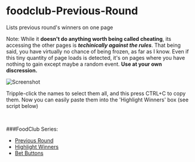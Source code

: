 # foodclub-Previous-Round
Lists previous round's winners on one page

Note: While it **doesn't do anything worth being called cheating**, its accessing the other pages is ***techinically against the rules***. 
That being said, you have virtually no chance of being frozen, as far as I know. Even if this tiny quantity of page loads is detected, it's on pages where you have nothing to gain except maybe a random event. **Use at your own discression.**

![Screenshot](http://i.imgur.com/IKPBrAv.png "Screenshot")

Tripple-click the names to select them all, and this press CTRL+C to copy them. 
Now you can easily paste them into the 'Highlight Winners' box (see script below)

<br>

###FoodClub Series:
* [Previous Round](https://github.com/friendly-trenchcoat/foodclub-Previous-Round)
* [Highlight Winners](https://github.com/friendly-trenchcoat/Reddit-FoodClub-Highlight-Winners)
* [Bet Buttons](https://github.com/friendly-trenchcoat/Reddit-FoodClub-BetButtons)
